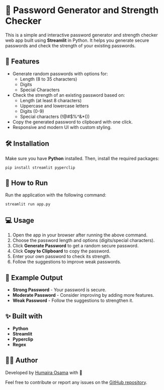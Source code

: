 # 🔐 Password Generator and Strength Checker

This is a simple and interactive password generator and strength checker web app built using **Streamlit** in Python. It helps you generate secure passwords and check the strength of your existing passwords.

## 🚀 Features
- Generate random passwords with options for:
  - Length (8 to 35 characters)
  - Digits
  - Special Characters
- Check the strength of an existing password based on:
  - Length (at least 8 characters)
  - Uppercase and lowercase letters
  - Digits (0-9)
  - Special characters (!@#$%^&*())
- Copy the generated password to clipboard with one click.
- Responsive and modern UI with custom styling.

## 🛠️ Installation
Make sure you have **Python** installed. Then, install the required packages:
```
pip install streamlit pyperclip
```

## 🚀 How to Run
Run the application with the following command:
```
streamlit run app.py
```

## 💻 Usage
1. Open the app in your browser after running the above command.
2. Choose the password length and options (digits/special characters).
3. Click **Generate Password** to get a random secure password.
4. Click **Copy to Clipboard** to copy the password.
5. Enter your own password to check its strength.
6. Follow the suggestions to improve weak passwords.

## 📝 Example Output
- **Strong Password** - Your password is secure.
- **Moderate Password** - Consider improving by adding more features.
- **Weak Password** - Follow the suggestions to strengthen it.

## ✨ Built with
- **Python**
- **Streamlit**
- **Pyperclip**
- **Regex**

## 👩‍💻 Author
Developed by [Humaira Osama](https://github.com/Humairaosama9298) with 💖

Feel free to contribute or report any issues on the [GitHub repository](https://github.com/Humairaosama9298).
